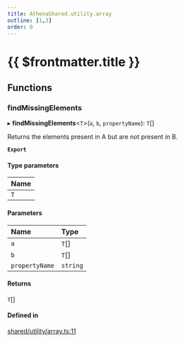 ```yaml
---
title: AthenaShared.utility.array
outline: [1,3]
order: 0
---
```


# {{ $frontmatter.title }}


## Functions

### findMissingElements

▸ **findMissingElements**<`T`\>(`a`, `b`, `propertyName`): `T`[]

Returns the elements present in A
but are not present in B.

**`Export`**

#### Type parameters

| Name |
| :------ |
| `T` |

#### Parameters

| Name | Type |
| :------ | :------ |
| `a` | `T`[] |
| `b` | `T`[] |
| `propertyName` | `string` |

#### Returns

`T`[]

#### Defined in

[shared/utility/array.ts:11](https://github.com/Stuyk/altv-athena/blob/2ba937d/src/core/shared/utility/array.ts#L11)
